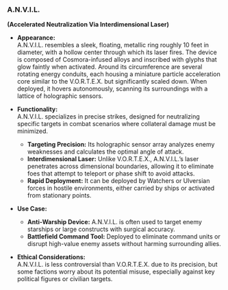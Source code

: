 ### **A.N.V.I.L.**

**(Accelerated Neutralization Via Interdimensional Laser)**

- **Appearance:**  
  A.N.V.I.L. resembles a sleek, floating, metallic ring roughly 10 feet in diameter, with a hollow center through which its laser fires. The device is composed of Cosmora-infused alloys and inscribed with glyphs that glow faintly when activated. Around its circumference are several rotating energy conduits, each housing a miniature particle acceleration core similar to the V.O.R.T.E.X. but significantly scaled down. When deployed, it hovers autonomously, scanning its surroundings with a lattice of holographic sensors.

- **Functionality:**  
  A.N.V.I.L. specializes in precise strikes, designed for neutralizing specific targets in combat scenarios where collateral damage must be minimized.

  - **Targeting Precision:** Its holographic sensor array analyzes enemy weaknesses and calculates the optimal angle of attack.
  - **Interdimensional Laser:** Unlike V.O.R.T.E.X., A.N.V.I.L.’s laser penetrates across dimensional boundaries, allowing it to eliminate foes that attempt to teleport or phase shift to avoid attacks.
  - **Rapid Deployment:** It can be deployed by Watchers or Ulversian forces in hostile environments, either carried by ships or activated from stationary points.

- **Use Case:**

  - **Anti-Warship Device:** A.N.V.I.L. is often used to target enemy starships or large constructs with surgical accuracy.
  - **Battlefield Command Tool:** Deployed to eliminate command units or disrupt high-value enemy assets without harming surrounding allies.

- **Ethical Considerations:**  
  A.N.V.I.L. is less controversial than V.O.R.T.E.X. due to its precision, but some factions worry about its potential misuse, especially against key political figures or civilian targets.
